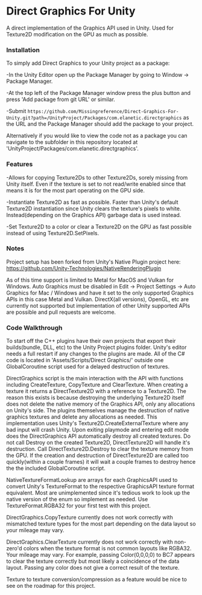 # Direct Graphics For Unity
A direct implementation of the Graphics API used in Unity. Used for Texture2D modification on the GPU as much as possible. 

### Installation

To simply add Direct Graphics to your Unity project as a package:

-In the Unity Editor open up the Package Manager by going to Window -> Package Manager.

-At the top left of the Package Manager window press the plus button and press 'Add package from git URL' or similar.

-Submit ```https://github.com/Missingreference/Direct-Graphics-For-Unity.git?path=/UnityProject/Packages/com.elanetic.directgraphics``` as the URL and the Package Manager should add the package to your project.

Alternatively if you would like to view the code not as a package you can navigate to the subfolder in this repository located at 'UnityProject/Packages/com.elanetic.directgraphics'.

### Features
 -Allows for copying Texture2Ds to other Texture2Ds, sorely missing from Unity itself. Even if the texture is set to not read/write enabled since that means it is for the most part operating on the GPU side.
 
 -Instantiate Texture2D as fast as possible. Faster than Unity's default Texture2D instantiation since Unity clears the texture's pixels to white. Instead(depending on the Graphics API) garbage data is used instead.
 
 -Set Texture2D to a color or clear a Texture2D on the GPU as fast possible instead of using Texture2D.SetPixels.

 ### Notes
  Project setup has been forked from Unity's Native Plugin project here: https://github.com/Unity-Technologies/NativeRenderingPlugin

  As of this time support is limited to Metal for MacOS and Vulkan for Windows. Auto Graphics must be disabled in Edit -> Project Settings -> Auto Graphics for Mac / Windows and have it set to the only supported Graphics APIs in this case Metal and Vulkan. DirectX(all versions), OpenGL, etc are currently not supported but implementation of other Unity supported APIs are possible and pull requests are welcome.
  
  ### Code Walkthrough
  To start off the C++ plugins have their own projects that export their builds(bundle, DLL, etc) to the Unity Project plugins folder. Unity's editor needs a full restart if any changes to the plugins are made. All of the C# code is located in 'Assets/Scripts/Direct Graphics/' outside one GlobalCoroutine script used for a delayed destruction of textures.
  
  DirectGraphics script is the main interaction with the API with functions including CreateTexture, CopyTexture and ClearTexture. When creating a texture it returns a DirectTexture2D with a reference to a Texture2D. The reason this exists is because destroying the underlying Texture2D itself does not delete the native memory of the Graphics API, only any allocations on Unity's side. The plugins themselves manage the destruction of native graphics textures and delete any allocations as needed. This implementation uses Unity's Texture2D.CreateExternalTexture where any bad input will crash Unity. Upon exiting playmode and entering edit mode does the DirectGraphics API automatically destroy all created textures. Do not call Destroy on the created Texture2D, DirectTexture2D will handle it's destruction. Call DirectTexture2D.Destroy to clear the texture memory from the GPU. If the creation and destruction of DirectTexture2D are called too quickly(within a couple frames) it will wait a couple frames to destroy hence the the included GlobalCoroutine script.
  
  NativeTextureFormatLookup are arrays for each GraphicsAPI used to convert Unity's TextureFormat to the respective GraphicsAPI texture format equivalent. Most are unimplemented since it's tedious work to look up the native version of the enum so implement as needed. Use TextureFormat.RGBA32 for your first test with this project.
  
  DirectGraphics.CopyTexture currently does not work correctly with mismatched texture types for the most part depending on the data layout so your mileage may vary.
  
  DirectGraphics.ClearTexture currently does not work correctly with non-zero'd colors when the texture format is not common layouts like RGBA32. Your mileage may vary. For example, passing Color(0,0,0,0) to BC7 appears to clear the texture correctly but most likely a coincidence of the data layout. Passing any color does not give a correct result of the texture.
  
Texture to texture conversion/compression as a feature would be nice to see on the roadmap for this project.
